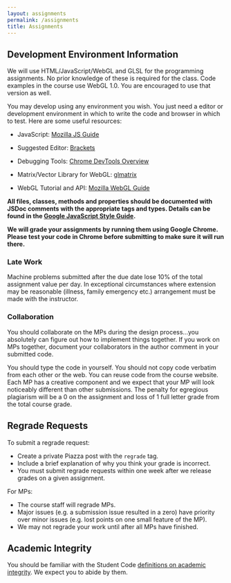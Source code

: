 ```yaml
---
layout: assignments
permalink: /assignments
title: Assignments
---
```


## Development Environment Information ##

We will use HTML/JavaScript/WebGL and GLSL for the programming assignments. No prior knowledge of these is required for the class.
Code examples in the course use WebGL 1.0. You are encouraged to use that version as well.

You may develop using any environment you wish. You just need a editor or development environment in which to write the code and browser in which to test. Here are some useful resources:

+ JavaScript: [Mozilla JS Guide](https://developer.mozilla.org/en-US/docs/Web/JavaScript)
 
+ Suggested Editor: [Brackets](http://brackets.io/)
 
+ Debugging Tools: [Chrome DevTools Overview](https://developers.google.com/web/tools/chrome-devtools/)
 
+ Matrix/Vector Library for WebGL: [glmatrix](http://glmatrix.net/)
 
+ WebGL Tutorial and API: [Mozilla WebGL Guide](https://developer.mozilla.org/en-US/docs/Web/API/WebGL_API)

**All files, classes, methods and properties should be documented with JSDoc comments with the appropriate tags and types.
Details can be found in the [Google JavaScript Style Guide](https://google.github.io/styleguide/jsguide.html#jsdoc).**

**We will grade your assignments by running them using Google Chrome. Please test your code in Chrome before submitting to make sure it will run there.**

### Late Work ###
Machine problems submitted after the due date lose 10% of the total assignment value per day. In exceptional circumstances where extension may be reasonable (illness, family emergency etc.) arrangement must be made with the instructor.

### Collaboration ###
You should collaborate on the MPs during the design process...you absolutely can figure out how to implement things together. If you work on MPs together, document your collaborators in the author comment in your submitted code.

You should type the code in yourself. You should not copy code verbatim from each other or the web. You can reuse code from the course website. Each MP has a creative component and we expect that your MP will look noticeably different than other submissions. The penalty for egregious plagiarism will be a 0 on the assignment and loss of 1 full letter grade from the total course grade. 

## Regrade Requests ##
To submit a regrade request:

- Create a private Piazza post with the `regrade` tag.
- Include a brief explanation of why you think your grade is incorrect.
- You must submit regrade requests within one week after we release grades on a given assignment.

For MPs:

- The course staff will regrade MPs.
- Major issues (e.g. a submission issue resulted in a zero) have priority over minor issues (e.g. lost points on one small feature of the MP).
- We may not regrade your work until after all MPs have finished.

## Academic Integrity ##
You should be familiar with the Student Code [definitions on academic integrity](http://studentcode.illinois.edu/article1_part4_1-401.html). We expect you to abide by them.

